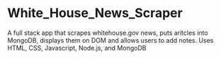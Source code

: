 # White_House_News_Scraper
A full stack app that scrapes whitehouse.gov news, puts aritcles into MongoDB, displays them on DOM and allows users to add notes.  Uses HTML, CSS, Javascript, Node.js, and MongoDB
